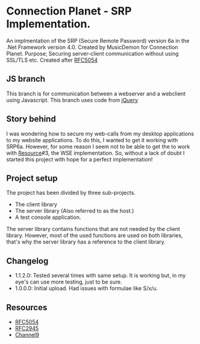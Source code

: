 Connection Planet - SRP Implementation.
=======================================

An implmentation of the SRP (Secure Remote Password) version 6a in the .Net Framework version 4.0.
Created by MusicDemon for Connection Planet.
Purpose; Securing server-client communication without using SSL/TLS etc.
Created after [RFC5054](http://tools.ietf.org/html/rfc5054)

## JS branch
This branch is for communication between a webserver and a webclient using Javascript.
This branch uses code from [jQuery](http://jquery.org/)

## Story behind
I was wondering how to secure my web-calls from my desktop applications to my website applications. To do this, I wanted to get it working with SRP6a. However, for some reason I seem not to be able to get the to work with [Resource](#Resources)#3, the WSE implementation. So, without a lack of doubt I started this project with hope for a perfect implementation!

## Project setup
The project has been divided by three sub-projects.
- The client library
- The server library (Also referred to as the host.)
- A test console application.

The server library contains functions that are not needed by the client library. However, most of the used functions are used on both libraries, that's why the server library has a reference to the client library.

## Changelog
- 1.1.2.0: Tested several times with same setup. It is working but, in my eye's can use more testing, just to be sure.
- 1.0.0.0: Initial upload. Had issues with formulae like S/x/u.

## Resources
- [RFC5054](http://tools.ietf.org/html/rfc5054)
- [RFC2945](http://tools.ietf.org/html/rfc2945)
- [Channel9](http://channel9.msdn.com/forums/sandbox/secure-remote-password-srp-in-wse)